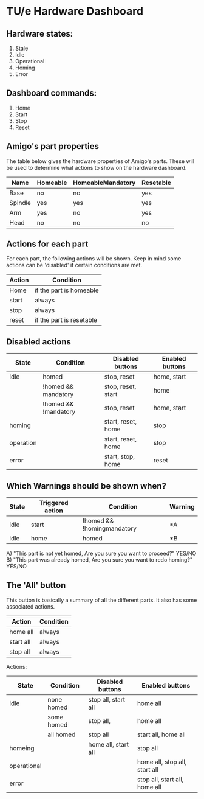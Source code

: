 # TU/e Hardware Dashboard

## Hardware states:

1. Stale
2. Idle
3. Operational
4. Homing
5. Error

## Dashboard commands:

1. Home
2. Start
3. Stop
4. Reset

## Amigo's part properties

The table below gives the hardware properties of Amigo's parts. These will be used to determine what actions to show on the hardware dashboard.

|   Name  | Homeable | HomeableMandatory | Resetable |
|---------|----------|-------------------|-----------|
| Base    | no       | no                | yes       |
| Spindle | yes      | yes               | yes       |
| Arm     | yes      | no                | yes       |
| Head    | no       | no                | no        |

## Actions for each part

For each part, the following actions will be shown. Keep in mind some actions can be 'disabled' if certain conditions are met.

| Action |        Condition         |
|--------|--------------------------|
| Home   | if the part is homeable  |
| start  | always                   |
| stop   | always                   |
| reset  | if the part is resetable |

## Disabled actions

|   State   |      Condition       |  Disabled buttons  | Enabled buttons |
|-----------|----------------------|--------------------|-----------------|
| idle      | homed                | stop, reset        | home, start     |
|           | !homed && mandatory  | stop, reset, start | home            |
|           | !homed && !mandatory | stop, reset        | home, start     |
| homing    |                      | start, reset, home | stop            |
| operation |                      | start, reset, home | stop            |
| error     |                      | start, stop, home  | reset           |

## Which Warnings should be shown when?

| State | Triggered action |         Condition          | Warning |
|-------|------------------|----------------------------|---------|
| idle  | start            | !homed && !homingmandatory | *A      |
| idle  | home             | homed                      | *B      |

A) "This part is not yet homed, Are you sure you want to proceed?" YES/NO
B) "This part was already homed, Are you sure you want to redo homing?" YES/NO

## The 'All' button

This button is basically a summary of all the different parts. It also has some associated actions.

|   Action  | Condition |
|-----------|-----------|
| home all  | always    |
| start all | always    |
| stop all  | always    |

Actions:

|    State    | Condition  |   Disabled buttons  |  Enabled buttons              |
|-------------|------------|---------------------|-------------------------------|
| idle        | none homed | stop all, start all | home all                      |
|             | some homed | stop all,           | home all                      |
|             | all homed  | stop all            | start all, home all           |
| homeing     |            | home all, start all | stop all                      |
| operational |            |                     | home all, stop all, start all |
| error       |            |                     | stop all, start all, home all |

